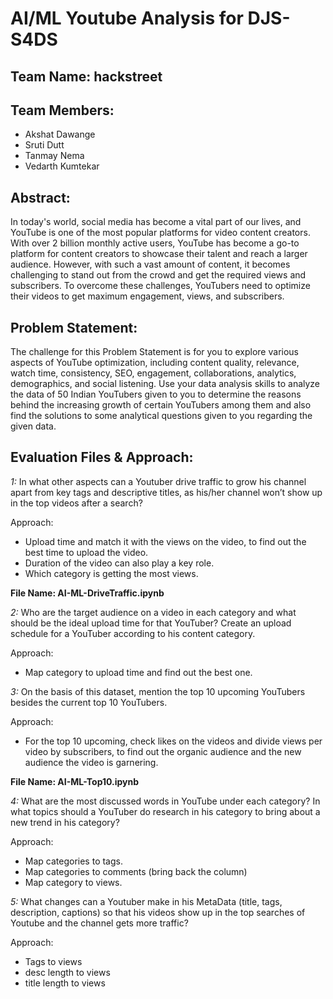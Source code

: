 # AI/ML Youtube Analysis for DJS-S4DS

## Team Name: hackstreet

## Team Members:
- Akshat Dawange
- Sruti Dutt
- Tanmay Nema
- Vedarth Kumtekar

## Abstract:

In today's world, social media has become a vital part of our lives, and YouTube is one of the most popular platforms for video content creators. With over 2 billion monthly active users, YouTube has become a go-to platform for content creators to showcase their talent and reach a larger audience. However, with such a vast amount of content, it becomes challenging to stand out from the crowd and get the required views and subscribers. To overcome these challenges, YouTubers need to optimize their videos to get maximum engagement, views, and subscribers. 

## Problem Statement: 

The challenge for this Problem Statement is for you to explore various aspects of YouTube optimization, including content quality, relevance, watch time, consistency, SEO, engagement, collaborations, analytics, demographics, and social listening. Use your data analysis  skills to analyze the data of 50 Indian YouTubers given to you to determine the reasons behind the increasing growth of certain YouTubers among them and also find the solutions to some analytical questions given to you regarding the given data.


## Evaluation Files & Approach:

*1:* In what other aspects can a Youtuber drive traffic to grow his channel apart from key tags and descriptive titles, as his/her channel won’t show up in the top videos after a search?

Approach: 
- Upload time and match it with the views on the video, to find out the best time to upload the video.
- Duration of the video can also play a key role.
- Which category is getting the most views.

**File Name: AI-ML-DriveTraffic.ipynb**

*2:* Who are the target audience on a video in each category and what should be the ideal upload time for that YouTuber? Create an upload schedule for a YouTuber according to his content category.

Approach: 
- Map category to upload time and find out the best one.

*3:* On the basis of this dataset, mention the top 10 upcoming YouTubers besides the current top 10 YouTubers.

Approach:
- For the top 10 upcoming, check likes on the videos and divide views per video by subscribers, to find out the organic audience and the new audience the video is garnering.

**File Name: AI-ML-Top10.ipynb**

*4:* What are the most discussed words in YouTube under each category? In what topics should a YouTuber do research in his category to bring about a new trend in his category?

Approach: 
- Map categories to tags.
- Map categories to comments (bring back the column)
- Map category to views.

*5:* What changes can a Youtuber make in his MetaData (title, tags, description, captions) so that his videos show up in the top searches of Youtube and the channel gets more traffic?

Approach:
- Tags to views
- desc length to views
- title length to views
